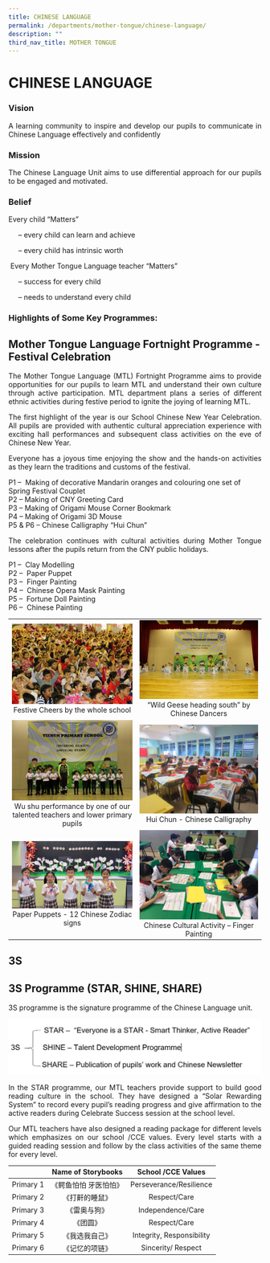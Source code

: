 ```yaml
---
title: CHINESE LANGUAGE
permalink: /departments/mother-tongue/chinese-language/
description: ""
third_nav_title: MOTHER TONGUE
---
```

# CHINESE LANGUAGE

### Vision

<p style="text-align: justify;">A learning community to inspire and develop our pupils to communicate in Chinese Language effectively and confidently</p>

### Mission

<p style="text-align: justify;">The Chinese Language Unit aims to use differential approach for our pupils to be engaged and motivated.</p>

### Belief  

Every child “Matters”

     – every child can learn and achieve

     – every child has intrinsic worth
		 
 Every Mother Tongue Language teacher “Matters”

     – success for every child

     – needs to understand every child
		 
		 
### Highlights of Some Key Programmes: 

## **Mother Tongue Language Fortnight Programme - Festival Celebration**

<p style="text-align: justify;">The Mother Tongue Language (MTL) Fortnight Programme aims to provide opportunities for our pupils to learn MTL and understand their own culture through active participation. MTL department plans a series of different ethnic activities during festive period to ignite the joying of learning MTL.</p>

<p style="text-align: justify;">The first highlight of the year is our School Chinese New Year Celebration. All pupils are provided with authentic cultural appreciation experience with exciting hall performances and subsequent class activities on the eve of Chinese New Year. </p>

<p style="text-align: justify;">Everyone has a joyous time enjoying the show and the hands-on activities as they learn the traditions and customs of the festival.</p>

P1 –  Making of decorative Mandarin oranges and colouring one set of Spring Festival Couplet   
P2 – Making of CNY Greeting Card   
P3 – Making of Origami Mouse Corner Bookmark   
P4 – Making of Origami 3D Mouse    
P5 & P6 – Chinese Calligraphy “Hui Chun”

<p style="text-align: justify;">The celebration continues with cultural activities during Mother Tongue lessons after the pupils return from the CNY public holidays.</p>

P1 –  Clay Modelling   
P2 –  Paper Puppet   
P3 –  Finger Painting   
P4 –  Chinese Opera Mask Painting   
P5 –  Fortune Doll Painting   
P6 –  Chinese Painting


|   |   |
|:-:|:-:|
|  ![](/images/Departments/MOTHER%20TONGUE/CHINESE%20LANGUAGE/CNY_Concert_1.jpg)   Festive Cheers by the whole school  |    ![](/images/Departments/MOTHER%20TONGUE/CHINESE%20LANGUAGE/CNY_Concert_2.jpg)   “Wild Geese heading south” by Chinese Dancers   |
|  ![](/images/Departments/MOTHER%20TONGUE/CHINESE%20LANGUAGE/CNY_Concert_3.jpg)  Wu shu performance by one of our talented teachers and lower primary pupils  |  ![](/images/Departments/MOTHER%20TONGUE/CHINESE%20LANGUAGE/CNY_Calligraphy.jpg) Hui Chun - Chinese Calligraphy   |
|  ![](/images/Departments/MOTHER%20TONGUE/CHINESE%20LANGUAGE/CNY%20Fortnight_Puppet.jpeg)  Paper Puppets - 12 Chinese Zodiac signs   |  ![](/images/Departments/MOTHER%20TONGUE/CHINESE%20LANGUAGE/CNY_Fortnight_Finger_Painting.jpeg)   Chinese Cultural Activity – Finger Painting   |


## **3S** 

## **3S Programme (STAR, SHINE, SHARE)**

3S programme is the signature programme of the Chinese Language unit.

![](/images/Departments/MOTHER%20TONGUE/CHINESE%20LANGUAGE/3S_prog.jpg)

<p style="text-align: justify;">In the STAR programme, our MTL teachers provide support to build good reading culture in the school. They have designed a “Solar Rewarding System” to record every pupil’s reading progress and give affirmation to the active readers during Celebrate Success session at the school level.</p>

<p style="text-align: justify;">Our MTL teachers have also designed a reading package for different levels which emphasizes on our school /CCE values. Every level starts with a guided reading session and follow by the class activities of the same theme for every level.</p>

|        |   Name of Storybooks  |     School /CCE Values    |
|:---------:|:---------------------:|:--------------------:|
| Primary 1 | 《鳄鱼怕怕 牙医怕怕》 |  Perseverance/Resilience  |
| Primary 2 |     《打鼾的睡鼠》    |        Respect/Care       |
| Primary 3 |      《雷奥与狗》     |     Independence/Care     |
| Primary 4 |        《团圆》       |        Respect/Care       |
| Primary 5 |     《我选我自己》    | Integrity, Responsibility |
| Primary 6 |   《记忆的项链》      |     Sincerity/ Respect    |